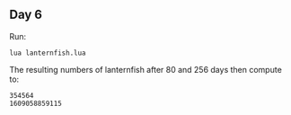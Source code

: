 ## Day 6

Run:
```
lua lanternfish.lua
```

The resulting numbers of lanternfish after 80 and 256 days then compute to:
```
354564
1609058859115
```
